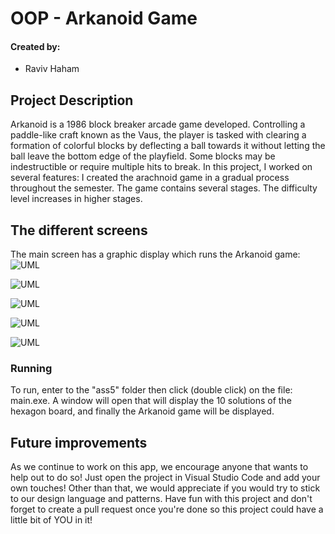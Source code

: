 # OOP - Arkanoid Game

#### Created by:
- Raviv Haham 

Project Description
-
Arkanoid is a 1986 block breaker arcade game developed.
Controlling a paddle-like craft known as the Vaus, the player is tasked with clearing a formation of colorful blocks by deflecting a ball towards it without letting the ball leave the bottom edge of the playfield. Some blocks may be indestructible or require multiple hits to break.
In this project, I worked on several features:
I created the arachnoid game in a gradual process throughout the semester.
The game contains several stages. The difficulty level increases in higher stages.


The different screens
-
The main screen has a graphic display which runs the Arkanoid game:
![UML](https://imgur.com/l5S38wj.png)

![UML](https://imgur.com/e4cpM3K.png)

![UML](https://imgur.com/MZeqHmq.png)

![UML](https://imgur.com/DtqsLZC.png)

![UML](https://imgur.com/adovZND.png)


### Running
To run, enter to the "ass5" folder then click (double click) on the file: main.exe. A window will open that will display the 10 solutions of the hexagon board, and finally the Arkanoid game will be displayed.



## Future improvements

As we continue to work on this app, we encourage anyone that wants to help out to do so!
Just open the project in Visual Studio Code and add your own touches!
Other than that, we would appreciate if you would try to stick to our design language and patterns.
Have fun with this project and don't forget to create a pull request once you're done so this project could have a little bit of YOU in it!




